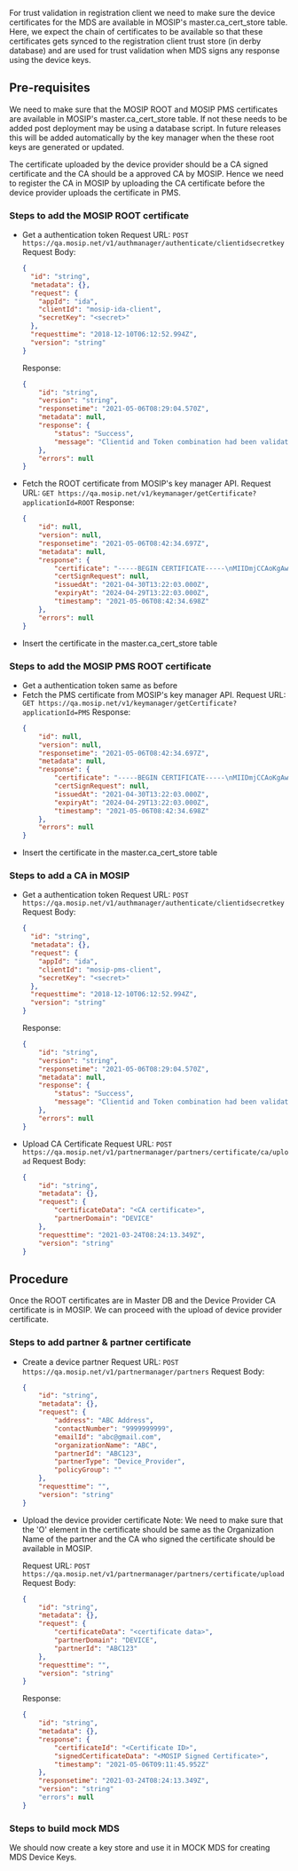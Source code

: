 For trust validation in registration client we need to make sure the device certificates for the MDS are available in MOSIP's master.ca_cert_store table. Here, we expect the chain of certificates to be available so that these certificates gets synced to the registration client trust store (in derby database) and are used for trust validation when MDS signs any response using the device keys.

## Pre-requisites
We need to make sure that the MOSIP ROOT and MOSIP PMS certificates are available in MOSIP's master.ca_cert_store table. If not these needs to be added post deployment may be using a database script. In future releases this will be added automatically by the key manager when the these root keys are generated or updated.

The certificate uploaded by the device provider should be a CA signed certificate and the CA should be a approved CA by MOSIP. Hence we need to register the CA in MOSIP by uploading the CA certificate before the device provider uploads the certificate in PMS.

### Steps to add the MOSIP ROOT certificate

* Get a authentication token
    Request URL: `POST https://qa.mosip.net/v1/authmanager/authenticate/clientidsecretkey`
    Request Body:
    ```JSON
    {
	  "id": "string",
	  "metadata": {},
	  "request": {
	    "appId": "ida",
	    "clientId": "mosip-ida-client",
	    "secretKey": "<secret>"
	  },
	  "requesttime": "2018-12-10T06:12:52.994Z",
	  "version": "string"
	}
    ```
    Response:
    ```JSON
    {
        "id": "string",
        "version": "string",
        "responsetime": "2021-05-06T08:29:04.570Z",
        "metadata": null,
        "response": {
            "status": "Success",
            "message": "Clientid and Token combination had been validated successfully"
        },
        "errors": null
    }
    ```

* Fetch the ROOT certificate from MOSIP's key manager API.
    Request URL: `GET https://qa.mosip.net/v1/keymanager/getCertificate?applicationId=ROOT`
    Response:
    ```JSON
    {
        "id": null,
        "version": null,
        "responsetime": "2021-05-06T08:42:34.697Z",
        "metadata": null,
        "response": {
            "certificate": "-----BEGIN CERTIFICATE-----\nMIIDmjCCAoKgAwIBAgIIaKo5PFVO9QcwDQYJKoZIhvcNAQELBQAwcDELMAkGA1UE\nBhMCSU4xCzAJBgNVBAgMAktBMRIwEAYDVQQHDAlCQU5HQUxPUkUxDTALBgNVBAoM\nBElJVEIxGjAYBgNVBAsMEU1PU0lQLVRFQ0gtQ0VOVEVSMRUwEwYDVQQDDAx3d3cu\nbW9zaXAuaW8wHhcNMjEwNDMwMTMyMjAzWhcNMjQwNDI5MTMyMjAzWjB2MQswCQYD\nVQQGEwJJTjELMAkGA1UECAwCS0ExEjAQBgNVBAcMCUJBTkdBTE9SRTENMAsGA1UE\nCgwESUlUQjEgMB4GA1UECwwXTU9TSVAtVEVDSC1DRU5URVIgKFBNUykxFTATBgNV\nBAMMDHd3dy5tb3NpcC5pbzCCASIwDQYJKoZIhvcNAQEBBQADggEPADCCAQoCggEB\nALWmQA+UlfT4n/DBUUyixUvOeH9siJa0UgcHRmYAkoVDLspPdc7lxPKcuHkQybAW\n9AMs1RFxtsF2dUEtXGpxvrP1Y4cVLxICZRJWvKlxOZ2Sj03zhqMH3hDXNtoPpEiU\nXdw3W6WSBTcdZJ2rBNk3ucV3knE4FnBLJ6P+SxFw3uB6gVwUEASJRs2JnJVdhD2H\n4bEjm/t1fpKEC1rUdmFi6ZQhjseVWSUh7Jwv4FCXieBtIL4MUs3WbkXIybytLsf6\nXHqL5JzEn0dOHKYiA9bqjlmXh8l7Z7r91E+UwCsb9lmiHlXm3g0GegRXHZwArkad\nIbNjAcTwzDHQZ+zQhKhiXjcCAwEAAaMyMDAwDwYDVR0TAQH/BAUwAwEB/zAdBgNV\nHQ4EFgQUvkXvEFHK3kJjsjPSRvEp6QRPjt4wDQYJKoZIhvcNAQELBQADggEBALiF\n5Xurad1U7SxTgviV1SeA1mInFw9jqD7y/xK/NFsPnV9Dm673u4ll2z+EqM19NeAn\nZEsIdOgWTm8+5sZDO02PksC7z96O7R/ZIL4eium1o4Mm0WdO6jhDR/4jVkvXu0PF\nU/UHSLKrS3XGRcHATAM5vWf8exla3S2OeNR+M+edSWv+2XdCpOJsFadIlFpvyHK8\nukD1iHK6GBDnMoUzCxmfyJ/kkStChDaLudoHmRokVMFrNEmvh3vyASbtNGg7du/2\n9YS2bxzpgAz99I719r/zyiXEJ5yheJKtlugvgacgwie+FFs+AZ81PTYU7T/8AJR+\n7gas1HC23MdBp4e7l0c=\n-----END CERTIFICATE-----\n",
            "certSignRequest": null,
            "issuedAt": "2021-04-30T13:22:03.000Z",
            "expiryAt": "2024-04-29T13:22:03.000Z",
            "timestamp": "2021-05-06T08:42:34.698Z"
        },
        "errors": null
    }
    ```
* Insert the certificate in the master.ca_cert_store table

### Steps to add the MOSIP PMS ROOT certificate

* Get a authentication token same as before
* Fetch the PMS certificate from MOSIP's key manager API.
    Request URL: `GET https://qa.mosip.net/v1/keymanager/getCertificate?applicationId=PMS`
    Response:
    ```JSON
    {
        "id": null,
        "version": null,
        "responsetime": "2021-05-06T08:42:34.697Z",
        "metadata": null,
        "response": {
            "certificate": "-----BEGIN CERTIFICATE-----\nMIIDmjCCAoKgAwIBAgIIaKo5PFVO9QcwDQYJKoZIhvcNAQELBQAwcDELMAkGA1UE\nBhMCSU4xCzAJBgNVBAgMAktBMRIwEAYDVQQHDAlCQU5HQUxPUkUxDTALBgNVBAoM\nBElJVEIxGjAYBgNVBAsMEU1PU0lQLVRFQ0gtQ0VOVEVSMRUwEwYDVQQDDAx3d3cu\nbW9zaXAuaW8wHhcNMjEwNDMwMTMyMjAzWhcNMjQwNDI5MTMyMjAzWjB2MQswCQYD\nVQQGEwJJTjELMAkGA1UECAwCS0ExEjAQBgNVBAcMCUJBTkdBTE9SRTENMAsGA1UE\nCgwESUlUQjEgMB4GA1UECwwXTU9TSVAtVEVDSC1DRU5URVIgKFBNUykxFTATBgNV\nBAMMDHd3dy5tb3NpcC5pbzCCASIwDQYJKoZIhvcNAQEBBQADggEPADCCAQoCggEB\nALWmQA+UlfT4n/DBUUyixUvOeH9siJa0UgcHRmYAkoVDLspPdc7lxPKcuHkQybAW\n9AMs1RFxtsF2dUEtXGpxvrP1Y4cVLxICZRJWvKlxOZ2Sj03zhqMH3hDXNtoPpEiU\nXdw3W6WSBTcdZJ2rBNk3ucV3knE4FnBLJ6P+SxFw3uB6gVwUEASJRs2JnJVdhD2H\n4bEjm/t1fpKEC1rUdmFi6ZQhjseVWSUh7Jwv4FCXieBtIL4MUs3WbkXIybytLsf6\nXHqL5JzEn0dOHKYiA9bqjlmXh8l7Z7r91E+UwCsb9lmiHlXm3g0GegRXHZwArkad\nIbNjAcTwzDHQZ+zQhKhiXjcCAwEAAaMyMDAwDwYDVR0TAQH/BAUwAwEB/zAdBgNV\nHQ4EFgQUvkXvEFHK3kJjsjPSRvEp6QRPjt4wDQYJKoZIhvcNAQELBQADggEBALiF\n5Xurad1U7SxTgviV1SeA1mInFw9jqD7y/xK/NFsPnV9Dm673u4ll2z+EqM19NeAn\nZEsIdOgWTm8+5sZDO02PksC7z96O7R/ZIL4eium1o4Mm0WdO6jhDR/4jVkvXu0PF\nU/UHSLKrS3XGRcHATAM5vWf8exla3S2OeNR+M+edSWv+2XdCpOJsFadIlFpvyHK8\nukD1iHK6GBDnMoUzCxmfyJ/kkStChDaLudoHmRokVMFrNEmvh3vyASbtNGg7du/2\n9YS2bxzpgAz99I719r/zyiXEJ5yheJKtlugvgacgwie+FFs+AZ81PTYU7T/8AJR+\n7gas1HC23MdBp4e7l0c=\n-----END CERTIFICATE-----\n",
            "certSignRequest": null,
            "issuedAt": "2021-04-30T13:22:03.000Z",
            "expiryAt": "2024-04-29T13:22:03.000Z",
            "timestamp": "2021-05-06T08:42:34.698Z"
        },
        "errors": null
    }
    ```
* Insert the certificate in the master.ca_cert_store table

### Steps to add a CA in MOSIP

* Get a authentication token
    Request URL: `POST https://qa.mosip.net/v1/authmanager/authenticate/clientidsecretkey`
    Request Body:
    ```JSON
    {
	  "id": "string",
	  "metadata": {},
	  "request": {
	    "appId": "ida",
	    "clientId": "mosip-pms-client",
	    "secretKey": "<secret>"
	  },
	  "requesttime": "2018-12-10T06:12:52.994Z",
	  "version": "string"
	}
    ```
    Response:
    ```JSON
    {
        "id": "string",
        "version": "string",
        "responsetime": "2021-05-06T08:29:04.570Z",
        "metadata": null,
        "response": {
            "status": "Success",
            "message": "Clientid and Token combination had been validated successfully"
        },
        "errors": null
    }
    ```
* Upload CA Certificate
    Request URL: `POST https://qa.mosip.net/v1/partnermanager/partners/certificate/ca/upload`
    Request Body:
    ```JSON
    {
        "id": "string",
        "metadata": {},
        "request": {
            "certificateData": "<CA certificate>",
            "partnerDomain": "DEVICE"
        },
        "requesttime": "2021-03-24T08:24:13.349Z",
        "version": "string"
    }
    ```

## Procedure
Once the ROOT certificates are in Master DB and the Device Provider CA certificate is in MOSIP. We can proceed with the upload of device provider certificate.

### Steps to add partner & partner certificate

* Create a device partner
    Request URL: `POST https://qa.mosip.net/v1/partnermanager/partners`
    Request Body: 
    ```JSON
    {
        "id": "string",
        "metadata": {},
        "request": {
            "address": "ABC Address",
            "contactNumber": "9999999999",
            "emailId": "abc@gmail.com",
            "organizationName": "ABC",
            "partnerId": "ABC123",
            "partnerType": "Device_Provider",
            "policyGroup": ""
        },
        "requesttime": "",
        "version": "string"
    }
    ```
* Upload the device provider certificate
    Note: We need to make sure that the 'O' element in the certificate should be same as the Organization Name of the partner and the CA who signed the certificate should be available in MOSIP.

    Request URL: `POST https://qa.mosip.net/v1/partnermanager/partners/certificate/upload`
    Request Body: 
    ```JSON
    {
        "id": "string",
        "metadata": {},
        "request": {
            "certificateData": "<certificate data>",
            "partnerDomain": "DEVICE",
            "partnerId": "ABC123"
        },
        "requesttime": "",
        "version": "string"
    }
    ```
    Response:
    ```JSON
    {
        "id": "string",
        "metadata": {},
        "response": {
            "certificateId": "<Certificate ID>",
            "signedCertificateData": "<MOSIP Signed Certificate>",
            "timestamp": "2021-05-06T09:11:45.952Z"
        },
        "responsetime": "2021-03-24T08:24:13.349Z",
        "version": "string"
        "errors": null
    }
    ```

### Steps to build mock MDS
 We should now create a key store and use it in MOCK MDS for creating MDS Device Keys.
